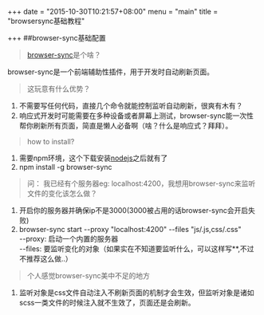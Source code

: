 +++
date = "2015-10-30T10:21:57+08:00"
menu = "main"
title = "browsersync基础教程"

+++
##browser-sync基础配置
> [browser-sync](http://www.browsersync.io/)是个啥？  

browser-sync是一个前端辅助性插件，用于开发时自动刷新页面。

> 这玩意有什么优势？

1. 不需要写任何代码，直接几个命令就能控制监听自动刷新，很爽有木有？
2. 响应式开发时可能需要在多种设备或者屏幕上测试，browser-sync能一次性帮你刷新所有页面，简直是懒人必备啊（啥？什么是响应式？拜拜）。

> how to install?

1. 需要npm环境，这个下载安装[nodejs](https://nodejs.org/en/)之后就有了
2. npm install -g browser-sync

> 问： 我已经有个服务器eg: localhost:4200，我想用browser-sync来监听文件的变化该怎么做？

1. 开启你的服务器并确保ip不是3000(3000被占用的话browser-sync会开启失败)
2. browser-sync start --proxy "localhost:4200" --files "js/.js,css/.css"  
   --proxy: 启动一个内置的服务器  
   --files: 要监听变化的对象（如果实在不知道要监听什么，可以这样写**,不过不推荐这么做..）

> 个人感觉browser-sync美中不足的地方

1. 监听对象是css文件自动注入不刷新页面的机制才会生效，但监听对象是诸如scss一类文件的时候注入就不生效了，页面还是会刷新。


